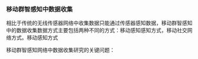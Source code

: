 ### 移动群智感知中数据收集

相比于传统的无线传感器网络中收集数据只能通过传感器感知数据，移动群智感知中的数据收集数据方式主要包括两种不同的方式：移动感知感知方式，移动社交网络方式。移动感知方式

移动群智感知网络中数据收集研究的关键问题：